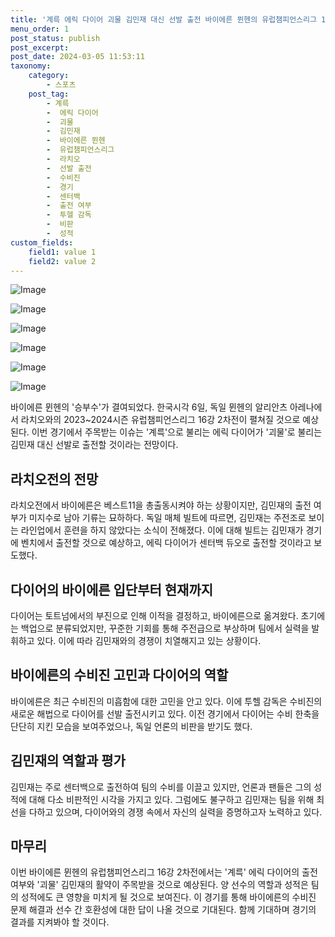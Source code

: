 ```yaml
---
title: '계륵 에릭 다이어 괴물 김민재 대신 선발 출전 바이에른 뮌헨의 유럽챔피언스리그 16강 2차전'
menu_order: 1
post_status: publish
post_excerpt: 
post_date: 2024-03-05 11:53:11
taxonomy:
    category:
        - 스포츠
    post_tag:
        - 계륵
        -  에릭 다이어
        -  괴물
        -  김민재
        -  바이에른 뮌헨
        -  유럽챔피언스리그
        -  라치오
        -  선발 출전
        -  수비진
        -  경기
        -  센터백
        -  출전 여부
        -  투헬 감독
        -  비판
        -  성적
custom_fields:
    field1: value 1
    field2: value 2
---
```


![Image](https://imgnews.pstatic.net/image/076/2024/03/05/2024030601000263400028061_20240305090012766.jpg?type=w647)

![Image](https://imgnews.pstatic.net/image/076/2024/03/05/2024030601000263400028062_20240305090012772.jpg?type=w647)

![Image](https://imgnews.pstatic.net/image/076/2024/03/05/2024030601000263400028065_20240305090012780.jpg?type=w647)

![Image](https://imgnews.pstatic.net/image/076/2024/03/05/2024030601000263400028066_20240305090012785.jpg?type=w647)

![Image](https://imgnews.pstatic.net/image/076/2024/03/05/2024030601000263400028063_20240305090012791.jpg?type=w647)

![Image](https://imgnews.pstatic.net/image/076/2024/03/05/2024030601000263400028064_20240305090012797.jpg?type=w647)

바이에른 뮌헨의 '승부수'가 결여되었다. 한국시각 6일, 독일 뮌헨의 알리안츠 아레나에서 라치오와의 2023~2024시즌 유럽챔피언스리그 16강 2차전이 펼쳐질 것으로 예상된다. 이번 경기에서 주목받는 이슈는 '계륵'으로 불리는 에릭 다이어가 '괴물'로 불리는 김민재 대신 선발로 출전할 것이라는 전망이다.
## 라치오전의 전망
라치오전에서 바이에른은 베스트11을 총출동시켜야 하는 상황이지만, 김민재의 출전 여부가 미지수로 남아 기류는 묘하하다. 독일 매체 빌트에 따르면, 김민재는 주전조로 보이는 라인업에서 훈련을 하지 않았다는 소식이 전해졌다. 이에 대해 빌트는 김민재가 경기에 벤치에서 출전할 것으로 예상하고, 에릭 다이어가 센터백 듀오로 출전할 것이라고 보도했다.
## 다이어의 바이에른 입단부터 현재까지
다이어는 토트넘에서의 부진으로 인해 이적을 결정하고, 바이에른으로 옮겨왔다. 초기에는 백업으로 분류되었지만, 꾸준한 기회를 통해 주전급으로 부상하며 팀에서 실력을 발휘하고 있다. 이에 따라 김민재와의 경쟁이 치열해지고 있는 상황이다.
## 바이에른의 수비진 고민과 다이어의 역할
바이에른은 최근 수비진의 미흡함에 대한 고민을 안고 있다. 이에 투헬 감독은 수비진의 새로운 해법으로 다이어를 선발 출전시키고 있다. 이전 경기에서 다이어는 수비 한축을 단단히 지킨 모습을 보여주었으나, 독일 언론의 비판을 받기도 했다. 
## 김민재의 역할과 평가
김민재는 주로 센터백으로 출전하여 팀의 수비를 이끌고 있지만, 언론과 팬들은 그의 성적에 대해 다소 비판적인 시각을 가지고 있다. 그럼에도 불구하고 김민재는 팀을 위해 최선을 다하고 있으며, 다이어와의 경쟁 속에서 자신의 실력을 증명하고자 노력하고 있다.
## 마무리
이번 바이에른 뮌헨의 유럽챔피언스리그 16강 2차전에서는 '계륵' 에릭 다이어의 출전 여부와 '괴물' 김민재의 활약이 주목받을 것으로 예상된다. 양 선수의 역할과 성적은 팀의 성적에도 큰 영향을 미치게 될 것으로 보여진다. 이 경기를 통해 바이에른의 수비진 문제 해결과 선수 간 호환성에 대한 답이 나올 것으로 기대된다. 함께 기대하며 경기의 결과를 지켜봐야 할 것이다.
